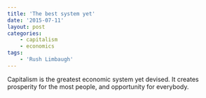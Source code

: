 ```yaml
---
title: 'The best system yet'
date: '2015-07-11'
layout: post
categories:
    - capitalism
    - economics
tags:
    - 'Rush Limbaugh'
---
```


Capitalism is the greatest economic system yet devised. It creates prosperity for the most people, and opportunity for everybody.